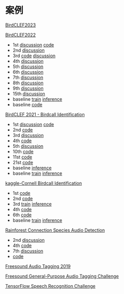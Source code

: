 # 案例

[BirdCLEF2023]()

[BirdCLEF2022](https://www.kaggle.com/competitions/birdclef-2022)
- 1st [discussion](https://www.kaggle.com/competitions/birdclef-2022/discussion/327047) [code](https://github.com/Selimonder/birdclef-2022)
- 2nd [discussion](https://www.kaggle.com/competitions/birdclef-2022/discussion/326950)
- 3rd [code](https://github.com/dazzle-me/birdclef-2022-3rd-place-solution) [discussion](https://www.kaggle.com/competitions/birdclef-2022/discussion/327193)
- 4th [discussion](https://www.kaggle.com/competitions/birdclef-2022/discussion/326987)
- 5th [discussion](https://www.kaggle.com/competitions/birdclef-2022/discussion/327044)
- 6th [discussion](https://www.kaggle.com/competitions/birdclef-2022/discussion/327187)
- 7th [discussion](https://www.kaggle.com/competitions/birdclef-2022/discussion/326973)
- 8th [discussion](https://www.kaggle.com/competitions/birdclef-2022/discussion/327019)
- 9th [discussion](https://www.kaggle.com/competitions/birdclef-2022/discussion/326968)
- 15th [discussion](https://www.kaggle.com/competitions/birdclef-2022/discussion/327393)
- baseline [train](https://www.kaggle.com/code/kaerunantoka/birdclef2022-use-2nd-label-f0/notebook) [inference](https://www.kaggle.com/code/kaerunantoka/birdclef2022-ex005-f0-infer)
- baseline [code](https://github.com/ck090/BirdCLEF-22)


[BirdCLEF 2021 - Birdcall Identification](https://www.kaggle.com/competitions/birdclef-2021)
- 1st [discussion](https://www.kaggle.com/c/birdclef-2021/discussion/243927) [code](https://github.com/namakemono/kaggle-birdclef-2021)
- 2nd [code](https://github.com/ChristofHenkel/kaggle-birdclef2021-2nd-place)
- 3rd [discussion](https://www.kaggle.com/competitions/birdclef-2021/discussion/245708)
- 4th [code](https://github.com/tattaka/birdclef-2021)
- 5th [discussion](https://www.kaggle.com/competitions/birdclef-2021/discussion/243351)
- 10th [code](https://github.com/kumar-shubham-ml/kaggle-birdclef-2021)
- 11st [code](https://github.com/jfpuget/STFT_Transformer)
- 21st [code](https://github.com/Ynakatsuka/birdclef-2021)
- baseline [inference](https://www.kaggle.com/code/kneroma/clean-fast-simple-bird-identifier-inference/notebook)
- baseline [train](https://www.kaggle.com/code/hidehisaarai1213/pytorch-training-birdclef2021-starter) [inference](https://www.kaggle.com/code/hidehisaarai1213/pytorch-inference-birdclef2021-starter)


[kaggle-Cornell Birdcall Identification]()
- 1st [code](https://github.com/ryanwongsa/kaggle-birdsong-recognition)
- 2nd [code](https://github.com/vlomme/Birdcall-Identification-competition)
- 3rd [train](https://github.com/TheoViel/kaggle_birdcall_identification) [inference](https://www.kaggle.com/code/theoviel/inference-theo/notebook)
- 4th [code](https://github.com/tattaka/birdclef-2021)
- 6th [code](https://github.com/koukyo1994/kaggle-birdcall-6th-place)
- baseline [train](https://github.com/koukyo1994/kaggle-birdcall-resnet-baseline-training) [inference](https://www.kaggle.com/code/hidehisaarai1213/inference-pytorch-birdcall-resnet-baseline)

[Rainforest Connection Species Audio Detection](https://www.kaggle.com/competitions/rfcx-species-audio-detection/overview)
- 2nd [discussion](https://www.kaggle.com/c/rfcx-species-audio-detection/discussion/220760)
- 4th [code](https://github.com/GillesVandewiele/covid19-mrna-degradation-prediction)
- 7th [discussion](https://www.kaggle.com/competitions/stanford-covid-vaccine/discussion/189564)
- [code](https://github.com/kuto5046/kaggle-rainforest)

[Freesound Audio Tagging 2019](https://www.kaggle.com/c/freesound-audio-tagging-2019)

[Freesound General-Purpose Audio Tagging Challenge](https://www.kaggle.com/c/freesound-audio-tagging)

[TensorFlow Speech Recognition Challenge](https://www.kaggle.com/c/tensorflow-speech-recognition-challenge)


